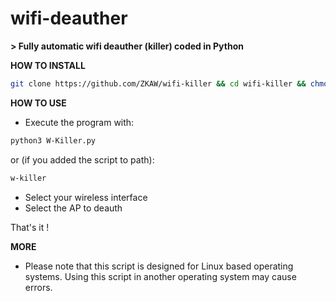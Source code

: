 # wifi-deauther
**> Fully automatic wifi deauther (killer) coded in Python**

**HOW TO INSTALL**

``` bash
git clone https://github.com/ZKAW/wifi-killer && cd wifi-killer && chmod +x INSTALL && ./INSTALL
```

**HOW TO USE**

* Execute the program with:
``` bash
python3 W-Killer.py 
```
or (if you added the script to path):
``` bash
w-killer
```
* Select your wireless interface
* Select the AP to deauth

That's it !

**MORE**

- Please note that this script is designed for Linux based operating systems. Using this script in another operating system may cause errors.